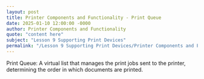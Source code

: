 ```yaml
---
layout: post
title: Printer Components and Functionality - Print Queue
date: 2025-01-10 12:00:00 -0000
author: Printer Components and Functionality
quote: "content here"
subject: "Lesson 9 Supporting Print Devices"
permalink: "/Lesson 9 Supporting Print Devices/Printer Components and Functionality/Printer Components and Functionality - Print Queue"
---
```


Print Queue: A virtual list that manages the print jobs sent to the printer, determining the order in which documents are printed.
